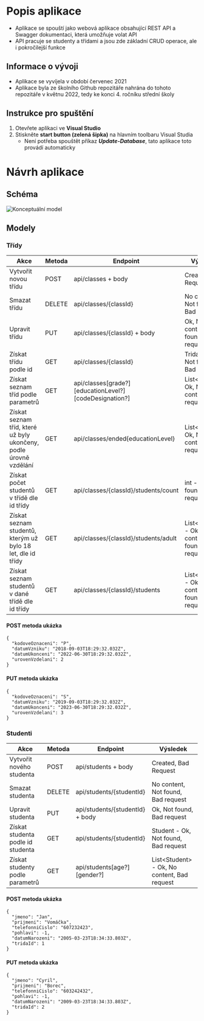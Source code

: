 # Popis aplikace

- Aplikace se spouští jako webová aplikace obsahující REST API a Swagger dokumentaci, která umožňuje volat API
- API pracuje se studenty a třídami a jsou zde základní CRUD operace, ale i pokročilejší funkce

## Informace o vývoji

- Aplikace se vyvíjela v období červenec 2021
- Aplikace byla ze školního Github repozitáře nahrána do tohoto repozitáře v květnu 2022, tedy ke konci 4. ročníku střední školy

## Instrukce pro spuštění

1. Otevřete aplikaci ve **Visual Studio**
2. Stiskněte **start button (zelená šipka)** na hlavním toolbaru Visual Studia
    - Není potřeba spouštět příkaz ***Update-Database***, tato aplikace toto provádí automaticky

# Návrh aplikace

## Schéma

![Konceptuální model](/plán/IMG_20210701_113127.jpg)

## Modely

### Třídy

Akce | Metoda | Endpoint | Výsledek
---- | ------ | -------- | --------
Vytvořit novou třídu | POST | api/classes + body | Created, Bad Request
Smazat třídu | DELETE | api/classes/{classId} | No content, Not found, Bad request
Upravit třídu | PUT | api/classes/{classId} + body | Ok, No content, Not found, Bad request
Získat třídu podle id | GET | api/classes/{classId} | Trida - Ok, Not found, Bad request
Získat seznam tříd podle parametrů | GET | api/classes[grade?][educationLevel?][codeDesignation?] | List\<Trida\> - Ok, No content, Bad request
Získat seznam tříd, které už byly ukončeny, podle úrovně vzdělání | GET | api/classes/ended{educationLevel} | List\<Trida\> - Ok, No content, Bad request
Získat počet studentů v třídě dle id třídy | GET | api/classes/{classId}/students/count | int - Ok, Not found, Bad request
Získat seznam studentů, kterým už bylo 18 let, dle id třídy | GET | api/classes/{classId}/students/adult | List\<Student\> - Ok, No content, Not found, Bad request
Získat seznam studentů v dané třídě dle id třídy | GET | api/classes/{classId}/students | List\<Student\> - Ok, No content, Not found, Bad request

#### POST metoda ukázka
```
{
  "kodoveOznaceni": "P",
  "datumVzniku": "2018-09-03T18:29:32.032Z",
  "datumUkonceni": "2022-06-30T18:29:32.032Z",
  "urovenVzdelani": 2
}
```

#### PUT metoda ukázka
```
{
  "kodoveOznaceni": "S",
  "datumVzniku": "2019-09-03T18:29:32.032Z",
  "datumUkonceni": "2023-06-30T18:29:32.032Z",
  "urovenVzdelani": 3
}
```

### Studenti
Akce | Metoda | Endpoint | Výsledek
---- | ------ | -------- | --------
Vytvořit nového studenta | POST | api/students + body | Created, Bad Request
Smazat studenta | DELETE | api/students/{studentId} | No content, Not found, Bad request
Upravit studenta | PUT | api/students/{studentId} + body | Ok, Not found, Bad request
Získat studenta podle id studenta | GET | api/students/{studentId} | Student - Ok, Not found, Bad request
Získat studenty podle parametrů | GET | api/students[age?][gender?] | List\<Student\> - Ok, No content, Bad request

#### POST metoda ukázka
```
{
  "jmeno": "Jan",
  "prijmeni": "Vomáčka",
  "telefonniCislo": "607232423",
  "pohlavi": -1,
  "datumNarozeni": "2005-03-23T18:34:33.803Z",
  "tridaId": 1
}
```

#### PUT metoda ukázka
```
{
  "jmeno": "Cyril",
  "prijmeni": "Borec",
  "telefonniCislo": "603242432",
  "pohlavi": -1,
  "datumNarozeni": "2009-03-23T18:34:33.803Z",
  "tridaId": 2
}
```
